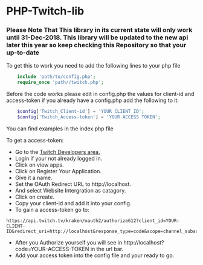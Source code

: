 # PHP-Twitch-lib

### Please Note That This library in its current state will only work until 31-Dec-2018. This library will be updated to the new api later this year so keep checking this Repository so that your up-to-date

To get this to work you need to add the following lines to your php file

```php
    include 'path/to/config.php';
    require_once 'path//twitch.php';
```
Before the code works please edit in config.php the values for client-id and access-token if you already have a config.php add the following to it:

```php
    $config['Twitch_Client-id'] = 'YOUR CLIENT ID';
    $config['Twitch_Access-token'] = 'YOUR ACCESS TOKEN';
```

You can find examples in the index.php file

To get a access-token:
+ Go to the [Twitch Developers area.](https://dev.twitch.tv/dashboard)
+ Login if your not already logged in.
+ Click on view apps.
+ Click on Register Your Application.
+ Give it a name.
+ Set the OAuth Redirect URL to http://localhost.
+ And select Website Intergration as catagory.
+ Click on create.
+ Copy your client-id and add it into your config.
+ To gain a access-token go to:
```
https://api.twitch.tv/kraken/oauth2/authorize612?client_id=YOUR-CLIENT-ID&redirect_uri=http://localhost&response_type=code&scope=channel_subscriptions
```
+ After you Authorize yourself you will see in http://localhost?code=YOUR-ACCESS-TOKEN in the url bar.
+ Add your access token into the config file and your ready to go.
